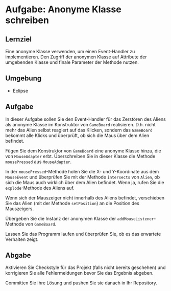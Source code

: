 # Aufgabe: Anonyme Klasse schreiben

## Lernziel

Eine anonyme Klasse verwenden, um einen Event-Handler zu implementieren. Den Zugriff der anonymen Klasse auf Attribute der umgebenden Klasse und finale Parameter der Methode nutzen.


## Umgebung

  * Eclipse


## Aufgabe

In dieser Aufgabe sollen Sie den Event-Handler für das Zerstören des Aliens als anonyme Klasse im Konstruktor von `GameBoard` realisieren. D.h. nicht mehr das Alien selbst reagiert auf das Klicken, sondern das `GameBoard` bekommt alle Klicks und überprüft, ob sich die Maus über dem Alien befindet.

Fügen Sie dem Konstruktor von `GameBoard` eine anonyme Klasse hinzu, die von `MouseAdapter` erbt. Überschreiben Sie in dieser Klasse die Methode `mousePressed` aus `MouseAdapter`.

In der `mousePressed`-Methode holen Sie die X- und Y-Koordinate aus dem `MouseEvent` und überprüfen Sie mit der Methode `intersects` von `Alien`, ob sich die Maus auch wirklich über dem Alien befindet. Wenn ja, rufen Sie die `explode`-Methode des Aliens auf.

Wenn sich der Mauszeiger nicht innerhalb des Aliens befindet, verschieben Sie das Alien (mit der Methode `setPosition`) an die Position des Mauszeigers.

Übergeben Sie die Instanz der anonymen Klasse der `addMouseListener`-Methode von `GameBoard`.

Lassen Sie das Programm laufen und überprüfen Sie, ob es das erwartete Verhalten zeigt.


## Abgabe

Aktivieren Sie Checkstyle für das Projekt (falls nicht bereits geschehen) und korrigieren Sie alle Fehlermeldungen bevor Sie das Ergebnis abgeben.

Committen Sie Ihre Lösung und pushen Sie sie danach in Ihr Repository.
